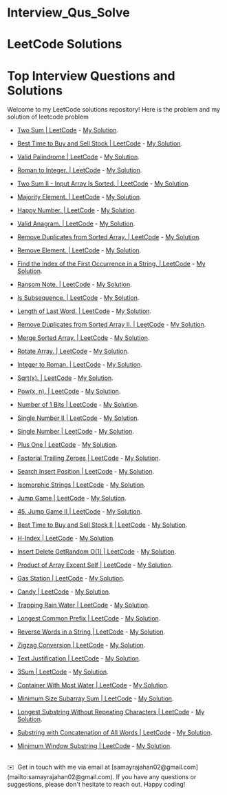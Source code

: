 # Interview_Qus_Solve
# LeetCode Solutions
# Top Interview Questions and Solutions
Welcome to my LeetCode solutions repository! 
Here is the problem and my solution of leetcode problem

- [Two Sum | LeetCode](https://leetcode.com/problems/two-sum/description/?envType=study-plan-v2&envId=top-interview-150) - [My Solution](https://github.com/Hima0X2/Interview_Qus_Solve/blob/main/Top%20Interview%20150/1.%20Two%20Sum.cpp).
- [Best Time to Buy and Sell Stock | LeetCode](https://leetcode.com/problems/best-time-to-buy-and-sell-stock/description/?envType=study-plan-v2&envId=top-interview-150) - [My Solution](https://github.com/Hima0X2/Interview_Qus_Solve/blob/main/Top%20Interview%20150/121.%20Best%20Time%20to%20Buy%20and%20Sell%20Stock.cpp).
- [Valid Palindrome | LeetCode](https://leetcode.com/problems/valid-palindrome/description/?envType=study-plan-v2&envId=top-interview-150) - [My Solution](https://github.com/Hima0X2/Interview_Qus_Solve/blob/main/Top%20Interview%20150/125.%20Valid%20Palindrome.cpp).
- [Roman to Integer. | LeetCode](https://leetcode.com/problems/roman-to-integer/description/?envType=study-plan-v2&envId=top-interview-150) - [My Solution](https://github.com/Hima0X2/Interview_Qus_Solve/blob/main/Top%20Interview%20150/13.%20Roman%20to%20Integer.cpp).
- [Two Sum II - Input Array Is Sorted. | LeetCode](https://leetcode.com/problems/two-sum-ii-input-array-is-sorted/description/?envType=study-plan-v2&envId=top-interview-150) - [My Solution](https://github.com/Hima0X2/Interview_Qus_Solve/blob/main/Top%20Interview%20150/167.%20Two%20Sum%20II%20-%20Input%20Array%20Is%20Sorted.cpp).
- [Majority Element. | LeetCode](https://leetcode.com/problems/majority-element/description/?envType=study-plan-v2&envId=top-interview-150) - [My Solution](https://github.com/Hima0X2/Interview_Qus_Solve/blob/main/Top%20Interview%20150/169.%20Majority%20Element.cpp).
- [Happy Number. | LeetCode](https://leetcode.com/problems/happy-number/description/?envType=study-plan-v2&envId=top-interview-150) - [My Solution](https://github.com/Hima0X2/Interview_Qus_Solve/blob/main/Top%20Interview%20150/202.%20Happy%20Number.cpp).
- [Valid Anagram. | LeetCode](https://leetcode.com/problems/valid-anagram/description/?envType=study-plan-v2&envId=top-interview-150) - [My Solution](https://github.com/Hima0X2/Interview_Qus_Solve/blob/main/Top%20Interview%20150/242.%20Valid%20Anagram.cpp).
- [Remove Duplicates from Sorted Array. | LeetCode](https://leetcode.com/problems/remove-duplicates-from-sorted-array/description/?envType=study-plan-v2&envId=top-interview-150) - [My Solution](https://github.com/Hima0X2/Interview_Qus_Solve/blob/main/Top%20Interview%20150/26.%20Remove%20Duplicates%20from%20Sorted%20Array.cpp).
- [Remove Element. | LeetCode](https://leetcode.com/problems/remove-element/description/?envType=study-plan-v2&envId=top-interview-150) - [My Solution](https://github.com/Hima0X2/Interview_Qus_Solve/blob/main/Top%20Interview%20150/27.%20Remove%20Element.cpp).
-  [Find the Index of the First Occurrence in a String. | LeetCode](https://leetcode.com/problems/find-the-index-of-the-first-occurrence-in-a-string/description/?envType=study-plan-v2&envId=top-interview-150) - [My Solution](https://github.com/Hima0X2/Interview_Qus_Solve/blob/main/Top%20Interview%20150/28.%20Find%20the%20Index%20of%20the%20First%20Occurrence%20in%20a%20String.java).
- [Ransom Note. | LeetCode](https://leetcode.com/problems/ransom-note/description/?envType=study-plan-v2&envId=top-interview-150) - [My Solution](https://github.com/Hima0X2/Interview_Qus_Solve/blob/main/Top%20Interview%20150/383.%20Ransom%20Note.java).

- [Is Subsequence. | LeetCode](https://leetcode.com/problems/is-subsequence/description/?envType=study-plan-v2&envId=top-interview-150) - [My Solution](https://github.com/Hima0X2/Interview_Qus_Solve/blob/main/Top%20Interview%20150/392.%20Is%20Subsequence.cpp).
- [Length of Last Word. | LeetCode](https://leetcode.com/problems/length-of-last-word/description/?envType=study-plan-v2&envId=top-interview-150) - [My Solution](https://github.com/Hima0X2/Interview_Qus_Solve/blob/main/Top%20Interview%20150/58.%20Length%20of%20Last%20Word.java).
-  [Remove Duplicates from Sorted Array II. | LeetCode](https://leetcode.com/problems/remove-duplicates-from-sorted-array-ii/description/?envType=study-plan-v2&envId=top-interview-150) - [My Solution](https://github.com/Hima0X2/Interview_Qus_Solve/blob/main/Top%20Interview%20150/80.%20Remove%20Duplicates%20from%20Sorted%20Array%20II.cpp).
- [Merge Sorted Array. | LeetCode](https://leetcode.com/problems/merge-sorted-array/description/?envType=study-plan-v2&envId=top-interview-150) - [My Solution](https://github.com/Hima0X2/Interview_Qus_Solve/blob/main/Top%20Interview%20150/88.%20Merge%20Sorted%20Array.cpp).
- [Rotate Array. | LeetCode](https://leetcode.com/problems/rotate-array/?envType=study-plan-v2&envId=top-interview-150) - [My Solution](https://github.com/Hima0X2/Interview_Qus_Solve/blob/main/Top%20Interview%20150/189.%20Rotate%20Array.cpp).
- [Integer to Roman. | LeetCode](https://leetcode.com/problems/integer-to-roman/?envType=study-plan-v2&envId=top-interview-150) - [My Solution](https://github.com/Hima0X2/Interview_Qus_Solve/blob/main/Top%20Interview%20150/12.%20Integer%20to%20Roman.cpp).
- [Sqrt(x). | LeetCode](https://leetcode.com/problems/sqrtx/description/?envType=study-plan-v2&envId=top-interview-150) - [My Solution](https://github.com/Hima0X2/Interview_Qus_Solve/blob/main/Top%20Interview%20150/69.%20Sqrt(x).cpp).
- [Pow(x, n). | LeetCode](https://leetcode.com/problems/powx-n/description/?envType=study-plan-v2&envId=top-interview-150) - [My Solution](https://github.com/Hima0X2/Interview_Qus_Solve/blob/main/Top%20Interview%20150/50.%20Pow(x%2C%20n).cp).
- [Number of 1 Bits | LeetCode](https://leetcode.com/problems/number-of-1-bits/description/?envType=study-plan-v2&envId=top-interview-150) - [My Solution](https://github.com/Hima0X2/Interview_Qus_Solve/blob/main/Top%20Interview%20150/191.%20Number%20of%201%20Bits.cpp).
- [Single Number II | LeetCode](https://leetcode.com/problems/single-number/description/?envType=study-plan-v2&envId=top-interview-150) - [My Solution](https://github.com/Hima0X2/Interview_Qus_Solve/blob/main/Top%20Interview%20150/137.%20Single%20Number%20II.cpp).
- [Single Number | LeetCode](https://leetcode.com/problems/single-number/description/?envType=study-plan-v2&envId=top-interview-150) - [My Solution](https://github.com/Hima0X2/Interview_Qus_Solve/blob/main/Top%20Interview%20150/136.%20Single%20Number.cpp).
- [Plus One | LeetCode](https://leetcode.com/problems/plus-one/description/?envType=study-plan-v2&envId=top-interview-150) - [My Solution](https://github.com/Hima0X2/Interview_Qus_Solve/blob/main/Top%20Interview%20150/66.%20Plus%20One.cpp).
- [Factorial Trailing Zeroes | LeetCode](https://leetcode.com/problems/factorial-trailing-zeroes/description/?envType=study-plan-v2&envId=top-interview-150) - [My Solution](https://github.com/Hima0X2/Interview_Qus_Solve/blob/main/Top%20Interview%20150/172.%20Factorial%20Trailing%20Zeroes.cpp).
-  [Search Insert Position | LeetCode](https://leetcode.com/problems/search-insert-position/description/?envType=study-plan-v2&envId=top-interview-150) - [My Solution](https://github.com/Hima0X2/Interview_Qus_Solve/blob/main/Top%20Interview%20150/35.%20Search%20Insert%20Position.cpp).
-  [Isomorphic Strings | LeetCode](https://leetcode.com/problems/isomorphic-strings/description/?envType=study-plan-v2&envId=top-interview-150) - [My Solution](https://github.com/Hima0X2/Interview_Qus_Solve/blob/main/Top%20Interview%20150/205.%20Isomorphic%20Strings.cpp).
-  [Jump Game | LeetCode](https://leetcode.com/problems/jump-game/description/?envType=study-plan-v2&envId=top-interview-150) - [My Solution](https://github.com/Hima0X2/Interview_Qus_Solve/blob/main/Top%20Interview%20150/55.%20Jump%20Game.cpp).
-  [45. Jump Game II | LeetCode](https://leetcode.com/problems/jump-game-ii/description/?envType=study-plan-v2&envId=top-interview-150) - [My Solution](https://github.com/Hima0X2/Interview_Qus_Solve/blob/main/Top%20Interview%20150/45.%20Jump%20Game%20II.cpp).
-  [Best Time to Buy and Sell Stock II | LeetCode](https://leetcode.com/problems/best-time-to-buy-and-sell-stock-ii/description/?envType=study-plan-v2&envId=top-interview-150) - [My Solution](https://github.com/Hima0X2/Interview_Qus_Solve/blob/main/Top%20Interview%20150/122.%20Best%20Time%20to%20Buy%20and%20Sell%20Stock%20II.cpp).
-  [H-Index | LeetCode](https://leetcode.com/problems/h-index/description/?envType=study-plan-v2&envId=top-interview-150) - [My Solution](https://github.com/Hima0X2/Interview_Qus_Solve/blob/main/Top%20Interview%20150/274.%20H-Index.cpp).
-  [Insert Delete GetRandom O(1) | LeetCode](https://leetcode.com/problems/insert-delete-getrandom-o1/description/?envType=study-plan-v2&envId=top-interview-150) - [My Solution](https://github.com/Hima0X2/Interview_Qus_Solve/blob/main/Top%20Interview%20150/380.%20Insert%20Delete%20GetRandom%20O(1).cpp).
-  [Product of Array Except Self | LeetCode](https://leetcode.com/problems/product-of-array-except-self/description/?envType=study-plan-v2&envId=top-interview-150) - [My Solution](https://github.com/Hima0X2/Interview_Qus_Solve/blob/main/Top%20Interview%20150/238.%20Product%20of%20Array%20Except%20Self.cpp).
-  [Gas Station | LeetCode](https://leetcode.com/problems/gas-station/description/?envType=study-plan-v2&envId=top-interview-150) - [My Solution](https://github.com/Hima0X2/Interview_Qus_Solve/blob/main/Top%20Interview%20150/134.%20Gas%20Station.cpp).
-  [Candy | LeetCode](https://leetcode.com/problems/candy/description/?envType=study-plan-v2&envId=top-interview-150) - [My Solution](https://github.com/Hima0X2/Interview_Qus_Solve/blob/main/Top%20Interview%20150/135.%20Candy.cpp).
-  [Trapping Rain Water | LeetCode](https://leetcode.com/problems/trapping-rain-water/description/?envType=study-plan-v2&envId=top-interview-150) - [My Solution](https://github.com/Hima0X2/Interview_Qus_Solve/blob/main/Top%20Interview%20150/42.%20Trapping%20Rain%20Water.cpp).
-  [Longest Common Prefix | LeetCode](https://leetcode.com/problems/longest-common-prefix/description/?envType=study-plan-v2&envId=top-interview-150) - [My Solution](https://github.com/Hima0X2/Interview_Qus_Solve/blob/main/Top%20Interview%20150/14.%20Longest%20Common%20Prefix.cpp).
-  [Reverse Words in a String | LeetCode](https://leetcode.com/problems/reverse-words-in-a-string/description/?envType=study-plan-v2&envId=top-interview-150) - [My Solution](https://github.com/Hima0X2/Interview_Qus_Solve/blob/main/Top%20Interview%20150/151.%20Reverse%20Words%20in%20a%20String.cpp).
-  [Zigzag Conversion | LeetCode](https://leetcode.com/problems/zigzag-conversion/description/?envType=study-plan-v2&envId=top-interview-150) - [My Solution](https://github.com/Hima0X2/Interview_Qus_Solve/blob/main/Top%20Interview%20150/6.%20Zigzag%20Conversion.cpp).
-  [Text Justification | LeetCode](https://leetcode.com/problems/text-justification/description/?envType=study-plan-v2&envId=top-interview-150) - [My Solution](https://github.com/Hima0X2/Interview_Qus_Solve/blob/main/Top%20Interview%20150/68.%20Text%20Justification.cpp).
-  [3Sum | LeetCode](https://leetcode.com/problems/3sum/description/?envType=study-plan-v2&envId=top-interview-150) - [My Solution](https://github.com/Hima0X2/Interview_Qus_Solve/blob/main/Top%20Interview%20150/15.%203Sum.cpp).
-  [Container With Most Water | LeetCode](https://leetcode.com/problems/container-with-most-water/description/?envType=study-plan-v2&envId=top-interview-150) - [My Solution](https://github.com/Hima0X2/Interview_Qus_Solve/blob/main/Top%20Interview%20150/11.%20Container%20With%20Most%20Water.cpp).
-  [Minimum Size Subarray Sum | LeetCode](https://leetcode.com/problems/minimum-size-subarray-sum/description/?envType=study-plan-v2&envId=top-interview-150) - [My Solution](https://github.com/Hima0X2/Interview_Qus_Solve/blob/main/Top%20Interview%20150/209.%20Minimum%20Size%20Subarray%20Sum.cpp).
-  [Longest Substring Without Repeating Characters | LeetCode](https://leetcode.com/problems/longest-substring-without-repeating-characters/description/?envType=study-plan-v2&envId=top-interview-150) - [My Solution](https://github.com/Hima0X2/Interview_Qus_Solve/blob/main/Top%20Interview%20150/3.%20Longest%20Substring%20Without%20Repeating%20Characters.cpp).
-  [Substring with Concatenation of All Words | LeetCode](https://leetcode.com/problems/substring-with-concatenation-of-all-words/description/?envType=study-plan-v2&envId=top-interview-150) - [My Solution](https://github.com/Hima0X2/Interview_Qus_Solve/blob/main/Top%20Interview%20150/30.%20Substring%20with%20Concatenation%20of%20All%20Words.cpp).
- [Minimum Window Substring | LeetCode](https://github.com/Hima0X2/Interview_Qus_Solve/blob/main/Top%20Interview%20150/76.%20Minimum%20Window%20Substring.cpp) - [My Solution](https://leetcode.com/problems/minimum-window-substring/description/?envType=study-plan-v2&envId=top-interview-150).

<br>
✉️ &nbsp;Get in touch with me via email at [samayrajahan02@gmail.com](mailto:samayrajahan02@gmail.com).
If you have any questions or suggestions, please don't hesitate to reach out.
Happy coding!

